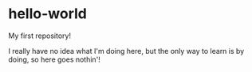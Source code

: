 # hello-world
My first repository!

I really have no idea what I'm doing here, but the only way to learn is by doing, so here goes nothin'!

